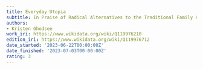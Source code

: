 ```yaml
---
title: Everyday Utopia
subtitle: In Praise of Radical Alternatives to the Traditional Family Home
authors:
- Kristen Ghodsee
work_iri: https://www.wikidata.org/wiki/Q119976210
edition_iri: https://www.wikidata.org/wiki/Q119976712
date_started: '2023-06-22T00:00:00Z'
date_finished: '2023-07-03T00:00:00Z'
rating: 3
---
```


